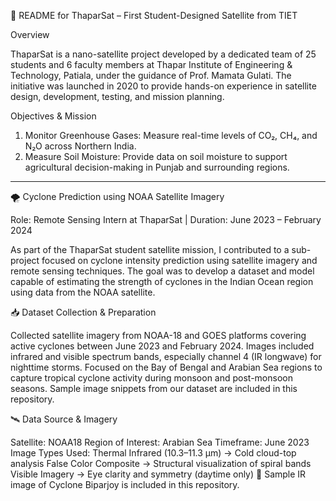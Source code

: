 📘 README for ThaparSat – First Student-Designed Satellite from TIET

Overview

ThaparSat is a nano-satellite project developed by a dedicated team of 25 students and 6 faculty members at Thapar Institute of Engineering & Technology, Patiala, 
under the guidance of Prof. Mamata Gulati. 
The initiative was launched in 2020 to provide hands-on experience in satellite design, development, testing, and mission planning.

Objectives & Mission

1. Monitor Greenhouse Gases: Measure real-time levels of CO₂, CH₄, and N₂O across Northern India.
2. Measure Soil Moisture: Provide data on soil moisture to support agricultural decision-making in Punjab and surrounding regions.

- - - - - - - - - - - - - - - - - - - - - - - - - - - - - - - - - - - - - - - - - - - - - - - - - - - - - - - - - - - - - - - - - - - - - - - - - - - - - - - - - - - - - - - - - - 

🌪️ Cyclone Prediction using NOAA Satellite Imagery

Role: Remote Sensing Intern at ThaparSat | Duration: June 2023 – February 2024

As part of the ThaparSat student satellite mission, I contributed to a sub-project focused on cyclone intensity prediction using satellite imagery 
and remote sensing techniques. The goal was to develop a dataset and model capable of estimating the strength of cyclones in the Indian Ocean region 
using data from the NOAA satellite.

📥 Dataset Collection & Preparation

Collected satellite imagery from NOAA-18 and GOES platforms covering active cyclones between June 2023 and February 2024.
Images included infrared and visible spectrum bands, especially channel 4 (IR longwave) for nighttime storms.
Focused on the Bay of Bengal and Arabian Sea regions to capture tropical cyclone activity during monsoon and post-monsoon seasons.
Sample image snippets from our dataset are included in this repository.

🛰️ Data Source & Imagery

Satellite: NOAA18
Region of Interest: Arabian Sea
Timeframe: June 2023
Image Types Used:
Thermal Infrared (10.3–11.3 µm) → Cold cloud-top analysis
False Color Composite → Structural visualization of spiral bands
Visible Imagery → Eye clarity and symmetry (daytime only)
📌 Sample IR image of Cyclone Biparjoy is included in this repository.

